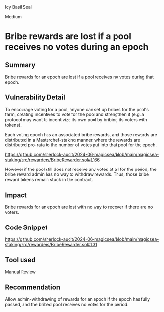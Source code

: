 Icy Basil Seal

Medium

# Bribe rewards are lost if a pool receives no votes during an epoch

## Summary

Bribe rewards for an epoch are lost if a pool receives no votes during that epoch.

## Vulnerability Detail

To encourage voting for a pool, anyone can set up bribes for the pool's farm, creating incentives to vote for the pool and strengthen it (e.g. a protocol may want to incentivize its own pool by bribing its voters with tokens).

Each voting epoch has an associated bribe rewards, and those rewards are distributed in a Masterchef-staking manner, where the rewards are distributed pro-rata to the number of votes put into that pool for the epoch.

https://github.com/sherlock-audit/2024-06-magicsea/blob/main/magicsea-staking/src/rewarders/BribeRewarder.sol#L166

However if the pool still does not receive any votes at all for the period, the bribe reward admin has no way to withdraw rewards. Thus, those bribe reward tokens remain stuck in the contract.

## Impact

Bribe rewards for an epoch are lost with no way to recover if there are no voters.

## Code Snippet

https://github.com/sherlock-audit/2024-06-magicsea/blob/main/magicsea-staking/src/rewarders/BribeRewarder.sol#L31

## Tool used

Manual Review

## Recommendation

Allow admin-withdrawing of rewards for an epoch if the epoch has fully passed, and the bribed pool receives no votes for the period.